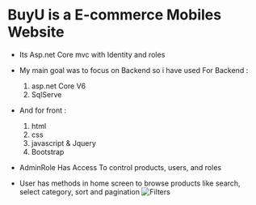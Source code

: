 # BuyU is a E-commerce Mobiles Website 
- Its Asp.net Core mvc with Identity and roles 
- My main goal was to focus on Backend so i have used For Backend :
  1. asp.net Core V6
  2. SqlServe
- And for front :
  1. html
  2. css
  3. javascript & Jquery
  4. Bootstrap


- AdminRole Has Access To control products, users, and roles
- User has methods in home screen to browse products like search, select category, sort and pagination
![Filters](https://user-images.githubusercontent.com/56364993/194996853-24a4395d-e394-4e02-ad9c-f15d492e2e6c.PNG)
